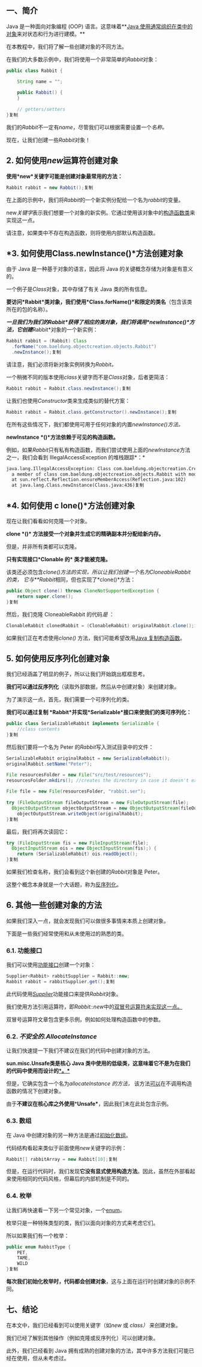 ## 一、简介

Java 是一种面向对象编程 (OOP) 语言。这意味着**[Java 使用通常组织在类中的对象](https://www.baeldung.com/java-classes-objects)来对状态和行为进行建模。**

在本教程中，我们将了解一些创建对象的不同方法。

在我们的大多数示例中，我们将使用一个非常简单的*Rabbit*对象：

```java
public class Rabbit {

    String name = "";
        
    public Rabbit() {
    }
    
    // getters/setters 
}复制
```

我们的*Rabbit*不一定有*name*，尽管我们可以根据需要设置一个*名称。*

现在，让我们创建一些*Rabbit*对象！

## 2. 如何使用*new*运算符创建对象

**使用\*new\*关键字可能是创建对象最常用的方法：**

```java
Rabbit rabbit = new Rabbit();复制
```

在上面的示例中，我们将*Rabbit*的一个新实例分配给一个名为*rabbit*的变量。

new*关键字*表示我们想要一个对象的新实例。它通过使用该对象中的[构造函数类](https://www.baeldung.com/java-constructors)来实现这一点。

请注意，如果类中不存在构造函数，则将使用内部默认构造函数。

## *3. 如何使用Class.newInstance()*方法创建对象

由于 Java 是一种基于对象的语言，因此将 Java 的关键概念存储为对象是有意义的。

一个例子是*Class*对象，其中存储了有关 Java 类的所有信息。

**要访问\*Rabbit\*类对象，我们使用\*Class.forName()\*和限定的类名**（包含该类所在的包的名称）。

***一旦我们为我们的Rabbit\*获得了相应的类对象，我们将调用\*newInstance()\*方法，它创建***Rabbit*对象的一个新实例：

```java
Rabbit rabbit = (Rabbit) Class
  .forName("com.baeldung.objectcreation.objects.Rabbit")
  .newInstance();复制
```

请注意，我们必须将新对象实例转换为*Rabbit。*

一个稍微不同的版本使用*class*关键字而不是*Class*对象，后者更简洁：

```java
Rabbit rabbit = Rabbit.class.newInstance();复制
```

让我们也使用*Constructor*类来生成类似的替代方案：

```java
Rabbit rabbit = Rabbit.class.getConstructor().newInstance();复制
```

在所有这些情况下，我们都使用可用于任何对象的内置*newInstance()方法。*

**newInstance \*()\*方法依赖于可见的构造函数。**

例如，如果*Rabbit*只有私有构造函数，而我们尝试使用上面的*newInstance*方法之一，我们会看到 IllegalAccessException 的堆栈跟踪*：*

```xml
java.lang.IllegalAccessException: Class com.baeldung.objectcreation.CreateRabbits can not access 
  a member of class com.baeldung.objectcreation.objects.Rabbit with modifiers "private"
  at sun.reflect.Reflection.ensureMemberAccess(Reflection.java:102)
  at java.lang.Class.newInstance(Class.java:436)复制
```

## *4. 如何使用 c lone()*方法创建对象

现在让我们看看如何克隆一个对象。

**clone \*()\* 方法接受一个对象并生成它的精确副本并分配给新内存。**

但是，并非所有类都可以克隆。

**只有实现接口\*Clonable 的\* 类才能被克隆。**

该类还必须包含*clone()*方法的实现，所以让我们创建一个名为*CloneableRabbit 的类， 它与**Rabbit*相同，但也实现了*clone()*方法：

```java
public Object clone() throws CloneNotSupportedException {
    return super.clone();
}复制
```

然后，我们克隆 CloneableRabbit 的代码*是* ：

```java
ClonableRabbit clonedRabbit = (ClonableRabbit) originalRabbit.clone();复制
```

如果我们正在考虑使用*clone()* 方法，我们可能希望改用[Java 复制构造函数](https://www.baeldung.com/java-copy-constructor)。

## 5. 如何使用反序列化创建对象

我们已经涵盖了明显的例子，所以让我们开始跳出框框思考。

**我们可以通过反序列化**（读取外部数据，然后从中创建对象）来创建对象。

为了演示这一点，首先，我们需要一个可序列化的类。

**我们可以通过复制 \*Rabbit\*并实现\*Serializable\*接口来使我们的类可序列化：**

```java
public class SerializableRabbit implements Serializable {
    //class contents
}复制
```

然后我们要将一个名为 Peter 的*Rabbit*写入测试目录中的文件：

```java
SerializableRabbit originalRabbit = new SerializableRabbit();
originalRabbit.setName("Peter");

File resourcesFolder = new File("src/test/resources");
resourcesFolder.mkdirs(); //creates the directory in case it doesn't exist
        
File file = new File(resourcesFolder, "rabbit.ser");
        
try (FileOutputStream fileOutputStream = new FileOutputStream(file);
  ObjectOutputStream objectOutputStream = new ObjectOutputStream(fileOutputStream);) {
    objectOutputStream.writeObject(originalRabbit);
}复制
```

最后，我们将再次读回它：

```java
try (FileInputStream fis = new FileInputStream(file);
  ObjectInputStream ois = new ObjectInputStream(fis);) {   
    return (SerializableRabbit) ois.readObject();
}复制
```

如果我们检查名称，我们会看到这个新创建的*Rabbit*对象是 Peter。

这整个概念本身就是一个大话题，称为[反序列化](https://www.baeldung.com/java-serialization)。

## 6. 其他一些创建对象的方法

如果我们深入一点，就会发现我们可以做很多事情来本质上创建对象。

下面是一些我们经常使用和从未使用过的熟悉的类。

### 6.1. 功能接口

我们可以使用[功能接口](https://www.baeldung.com/java-8-functional-interfaces)创建一个对象：

```java
Supplier<Rabbit> rabbitSupplier = Rabbit::new;
Rabbit rabbit = rabbitSupplier.get();复制
```

此代码使用[*Supplier*](https://www.baeldung.com/java-callable-vs-supplier#supplier)功能接口来提供*Rabbit*对象。

我们使用方法引用运算符，即*Rabbit::new*中的[双冒号运算符来实现这一点。](https://www.baeldung.com/java-8-double-colon-operator#1-create-a-new-instance)

双冒号运算符文章包含更多示例，例如如何处理构造函数中的参数。

### 6.2. *不安全的.AllocateInstance*

让我们快速提一下我们不建议在我们的代码中创建对象的方法。

**sun.misc.Unsafe类是核心 Java 类中使用的低级类，**这意味着它不是为在我们的代码中使用而设计的**[\*。\*](https://www.baeldung.com/java-unsafe)**

但是，它确实包含一个名为*allocateInstance 的方法，* 该方法[可以](https://www.baeldung.com/java-unsafe#instantiating-a-class-using-unsafe)在不调用构造函数的情况下创建对象。

由于**不建议在核心库之外使用*****Unsafe\***，因此我们未在此处包含示例。

### 6.3. 数组

在 Java 中创建对象的另一种方法是通过[初始化数组](https://www.baeldung.com/java-initialize-array)。

代码结构看起来类似于前面使用*new*关键字的示例：

```java
Rabbit[] rabbitArray = new Rabbit[10];复制
```

但是，在运行代码时，我们发现**它没有显式使用构造方法**。因此，虽然在外部看起来使用相同的代码风格，但幕后的内部机制是不同的。

### 6.4. 枚举

让我们再快速看一下另一个常见对象，一个[enum](https://www.baeldung.com/a-guide-to-java-enums)。

枚举只是一种特殊类型的类，我们以面向对象的方式来考虑它们。

所以如果我们有一个枚举：

```java
public enum RabbitType {
    PET,
    TAME,
    WILD
}复制
```

**每次我们初始化枚举时，代码都会创建对象**，这与上面在运行时创建对象的示例不同。

## 七、结论

在本文中，我们已经看到可以使用关键字（如*new* 或 *class）* 来创建对象。

我们已经了解到其他操作（例如克隆或反序列化）可以创建对象。

此外，我们已经看到 Java 拥有成熟的创建对象的方法，其中许多方法我们可能已经在使用，但从未考虑过。